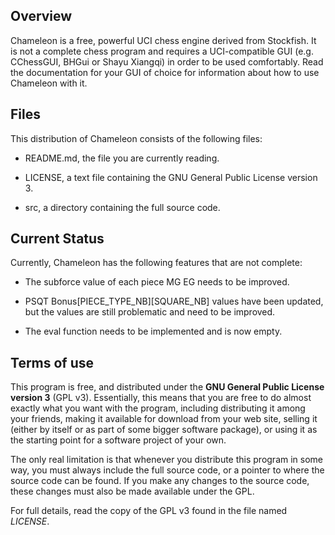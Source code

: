 ## Overview

Chameleon is a free, powerful UCI chess engine derived from Stockfish. It is not a complete chess program and requires a UCI-compatible GUI (e.g. CChessGUI, BHGui or Shayu Xiangqi) in order to be used comfortably. Read the documentation for your GUI of choice for information about how to use Chameleon with it.

## Files

This distribution of Chameleon consists of the following files:

  * README.md, the file you are currently reading.

  * LICENSE, a text file containing the GNU General Public License version 3.

  * src, a directory containing the full source code.

## Current Status

Currently, Chameleon has the following features that are not complete:

  * The subforce value of each piece MG EG needs to be improved.

  * PSQT Bonus[PIECE_TYPE_NB][SQUARE_NB] values have been updated, but the values are still problematic and need to be improved.

  * The eval function needs to be implemented and is now empty.

## Terms of use

This program is free, and distributed under the **GNU General Public License version 3**
(GPL v3). Essentially, this means that you are free to do almost exactly
what you want with the program, including distributing it among your
friends, making it available for download from your web site, selling
it (either by itself or as part of some bigger software package), or
using it as the starting point for a software project of your own.

The only real limitation is that whenever you distribute this program in
some way, you must always include the full source code, or a pointer
to where the source code can be found. If you make any changes to the
source code, these changes must also be made available under the GPL.

For full details, read the copy of the GPL v3 found in the file named
*LICENSE*.
